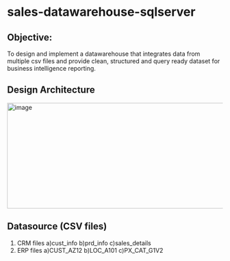 # sales-datawarehouse-sqlserver
## Objective:
To design and implement a datawarehouse that integrates data from multiple csv files and provide clean, structured and query ready dataset for business intelligence reporting.

## Design Architecture
<img width="583" height="246" alt="image" src="https://github.com/user-attachments/assets/c9d10119-ae2a-4a7f-ad5b-4406db9f1a09" />

## Datasource (CSV files)
1. CRM files
   a)cust_info
   b)prd_info
   c)sales_details
2. ERP files
   a)CUST_AZ12
   b)LOC_A101
   c)PX_CAT_G1V2



